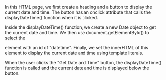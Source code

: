 In this HTML page, we first create a heading and a button to display the current date and time. The button has an onclick attribute that calls the displayDateTime() function when it is clicked.

Inside the displayDateTime() function, we create a new Date object to get the current date and time. We then use document.getElementById() to select the <p> element with an id of "datetime". Finally, we set the innerHTML of this element to display the current date and time using template literals.

When the user clicks the "Get Date and Time" button, the displayDateTime() function is called and the current date and time is displayed below the button.
